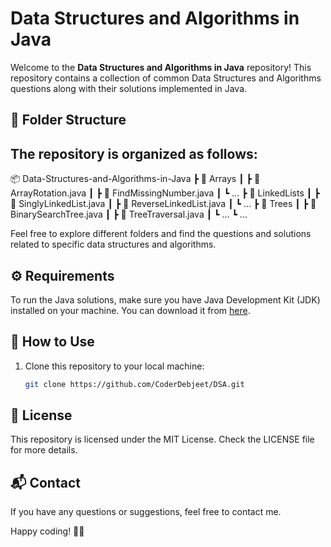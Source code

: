 # Data Structures and Algorithms in Java

Welcome to the **Data Structures and Algorithms in Java** repository! This repository contains a collection of common Data Structures and Algorithms questions along with their solutions implemented in Java.

## 📁 Folder Structure

## The repository is organized as follows:

📦 Data-Structures-and-Algorithms-in-Java
┣ 📂 Arrays
┃ ┣ 📜 ArrayRotation.java
┃ ┣ 📜 FindMissingNumber.java
┃ ┗ ...
┣ 📂 LinkedLists
┃ ┣ 📜 SinglyLinkedList.java
┃ ┣ 📜 ReverseLinkedList.java
┃ ┗ ...
┣ 📂 Trees
┃ ┣ 📜 BinarySearchTree.java
┃ ┣ 📜 TreeTraversal.java
┃ ┗ ...
┗ ...


Feel free to explore different folders and find the questions and solutions related to specific data structures and algorithms.

## ⚙️ Requirements

To run the Java solutions, make sure you have Java Development Kit (JDK) installed on your machine. You can download it from [here](https://www.oracle.com/java/technologies/javase-downloads.html).

## 🚀 How to Use

1. Clone this repository to your local machine:

   ```bash
   git clone https://github.com/CoderDebjeet/DSA.git
## 📝 License 

This repository is licensed under the MIT License. Check the LICENSE file for more details.

## 📬 Contact
If you have any questions or suggestions, feel free to contact me.

Happy coding! 🚀🔥
